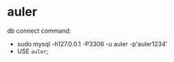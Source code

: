 # auler


db connect command: 
- sudo mysql -h127.0.0.1 -P3306 -u auler -p'auler1234'
- USE `auler`;